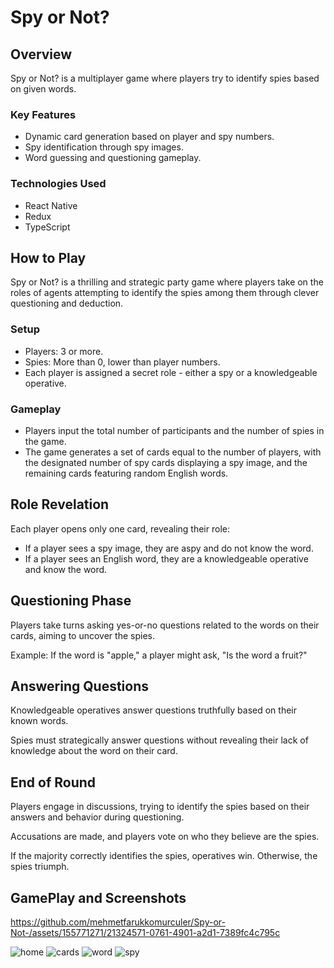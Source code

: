 # Spy or Not?

## Overview

Spy or Not? is a multiplayer game where players try to identify spies based on given words.

### Key Features

- Dynamic card generation based on player and spy numbers.
- Spy identification through spy images.
- Word guessing and questioning gameplay.

### Technologies Used

- React Native
- Redux
- TypeScript

## How to Play

Spy or Not? is a thrilling and strategic party game where players take on the roles of agents attempting to identify the spies among them through clever questioning and deduction.

### Setup

- Players: 3 or more.
- Spies: More than 0, lower than player numbers.
- Each player is assigned a secret role - either a spy or a knowledgeable operative.

### Gameplay

- Players input the total number of participants and the number of spies in the game.
- The game generates a set of cards equal to the number of players, with the designated number of spy cards displaying a spy image, and the remaining cards featuring random English words.

## Role Revelation

Each player opens only one card, revealing their role:

- If a player sees a spy image, they are aspy and do not know the word.
- If a player sees an English word, they are a knowledgeable operative and know the word.

## Questioning Phase

Players take turns asking yes-or-no questions related to the words on their cards, aiming to uncover the spies.

Example: If the word is "apple," a player might ask, "Is the word a fruit?"

## Answering Questions

Knowledgeable operatives answer questions truthfully based on their known words.

Spies must strategically answer questions without revealing their lack of knowledge about the word on their card.

## End of Round

Players engage in discussions, trying to identify the spies based on their answers and behavior during questioning.

Accusations are made, and players vote on who they believe are the spies.

If the majority correctly identifies the spies, operatives win. Otherwise, the spies triumph.

## GamePlay and Screenshots
https://github.com/mehmetfarukkomurculer/Spy-or-Not-/assets/155771271/21324571-0761-4901-a2d1-7389fc4c795c

![home](https://github.com/mehmetfarukkomurculer/Spy-or-Not-/assets/155771271/0bbce043-1613-4eb0-b2c0-fb1345e5f99f)
![cards](https://github.com/mehmetfarukkomurculer/Spy-or-Not-/assets/155771271/8ad38414-6d5e-4509-96f0-a42f89e87fde)
![word](https://github.com/mehmetfarukkomurculer/Spy-or-Not-/assets/155771271/58bc9471-1135-4a0a-8c26-459182b03101)
![spy](https://github.com/mehmetfarukkomurculer/Spy-or-Not-/assets/155771271/c10208f8-173b-4bdc-b2d2-bf44cc2b8ccc)





